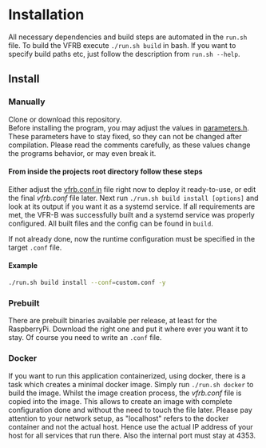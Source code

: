 # Installation

All necessary dependencies and build steps are automated in the `run.sh` file.
To build the VFRB execute `./run.sh build` in bash.
If you want to specify build paths etc, just follow the description from `run.sh --help`.

## Install

### Manually

Clone or download this repository.  
Before installing the program, you may adjust the values in
[parameters.h](https://github.com/Jarthianur/VirtualFlightRadar-Backend/blob/master/include/parameters.h).
These parameters have to stay fixed, so they can not be changed after compilation.
Please read the comments carefully, as these values change the programs behavior, or may even break it.

#### From inside the projects root directory follow these steps

Either adjust the [vfrb.conf.in](https://github.com/Jarthianur/VirtualFlightRadar-Backend/blob/master/vfrb.conf.in)
file right now to deploy it ready-to-use, or edit the final _vfrb.conf_ file later.
Next run `./run.sh build install [options]` and look at its output if you want it as a systemd service.
If all requirements are met, the VFR-B was successfully built and a systemd service was properly configured.
All built files and the config can be found in `build`.

If not already done, now the runtime configuration must be specified in the target `.conf` file.

#### Example

```bash
./run.sh build install --conf=custom.conf -y
```

### Prebuilt

There are prebuilt binaries available per release, at least for the RaspberryPi.
Download the right one and put it where ever you want it to stay.
Of course you need to write an `.conf` file.

### Docker

If you want to run this application containerized, using docker, there is a task which creates a minimal docker image.
Simply run `./run.sh docker` to build the image. Whilst the image creation process, the _vfrb.conf_ file is copied into the image.
This allows to create an image with complete configuration done and without the need to touch the file later.
Please pay attention to your network setup, as "localhost" refers to the docker container and not the actual host.
Hence use the actual IP address of your host for all services that run there. Also the internal port must stay at 4353.
